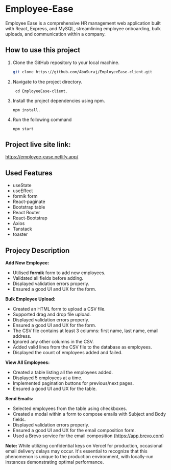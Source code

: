# Employee-Ease
Employee Ease is a comprehensive HR management web application built with React, Express, and MySQL, streamlining employee onboarding, bulk uploads, and communication within a company.
## How to use this project

1. Clone the GitHub repository to your local machine.

   ```bash
   git clone https://github.com/AbuSuraj/EmployeeEase-client.git

2. Navigate to the project directory.

   ```
    cd EmployeeEase-client.

3. Install the project dependencies using npm.
   ``` 
   npm install.
4. Run the following command
   ```
   npm start
## Project live site link:
https://employee-ease.netlify.app/
## Used Features
 - useState
 - useEffect
 - formik form
 - React-paginate
 - Bootstrap table
 - React Router
 - React-Bootstrap
 - Axios
 - Tanstack 
 - toaster 
## Projecy Description
**Add New Employee:**
   - Utilised <b>formik</b> form to add new employees.
   - Validated all fields before adding.
   - Displayed validation errors properly.
   - Ensured a good UI and UX for the form.

 **Bulk Employee Upload:**
   - Created an HTML form to upload a CSV file.
   - Supported drag and drop file upload.
   - Displayed validation errors properly.
   - Ensured a good UI and UX for the form.
   - The CSV file contains at least 3 columns: first name, last name, email address.
   - Ignored any other columns in the CSV.
   - Added valid lines from the CSV file to the database as employees.
   - Displayed the count of employees added and failed.

 **View All Employees:**
   - Created a table listing all the employees added.
   - Displayed 5 employees at a time.
   - Implemented pagination buttons for previous/next pages.
   - Ensured a good UI and UX for the table.

 **Send Emails:**
   - Selected employees from the table using checkboxes.
   - Created a modal within a  form to compose emails with Subject and Body fields.
   - Displayed validation errors properly.
   - Ensured a good UI and UX for the email composition form.
   - Used a Brevo service for the email composition (https://app.brevo.com)

**Note:** While utilizing confidential keys on Vercel for production, occasional email delivery delays may occur. It's essential to recognize that this phenomenon is unique to the production environment, with locally-run instances demonstrating optimal performance. 
